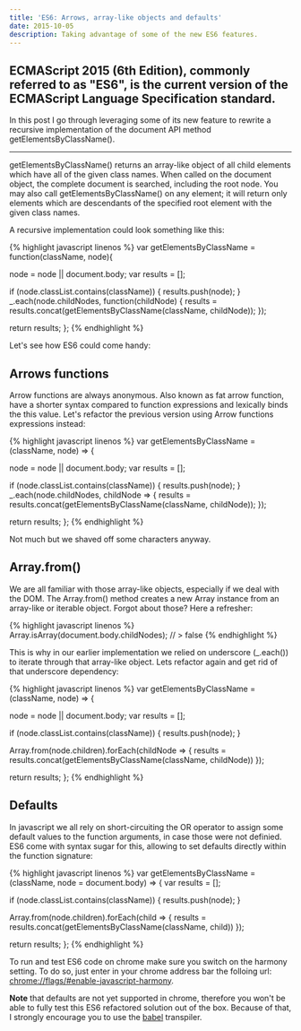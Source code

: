 ```yaml
---
title: 'ES6: Arrows, array-like objects and defaults'
date: 2015-10-05
description: Taking advantage of some of the new ES6 features.
---
```


## ECMAScript 2015 (6th Edition), commonly referred to as "ES6", is the current version of the ECMAScript Language Specification standard.

In this post I go through leveraging some of its new feature to rewrite a recursive implementation of the document API method getElementsByClassName().  

* * *

getElementsByClassName() returns an array-like object of all child elements which have all of the given class names. When called on the document object, the complete document is searched, including the root node. You may also call getElementsByClassName() on any element; it will return only elements which are descendants of the specified root element with the given class names.

A recursive implementation could look something like this:

{% highlight javascript linenos %}
var getElementsByClassName = function(className, node){
  
  node = node || document.body;
  var results = [];

  if (node.classList.contains(className)) {
    results.push(node);
  }
  _.each(node.childNodes, function(childNode) {
    results = results.concat(getElementsByClassName(className, childNode));
  });

  return results;
};
{% endhighlight %}

Let's see how ES6 could come handy:

## Arrows functions

Arrow functions are always anonymous. Also known as fat arrow function, have a shorter syntax compared to function expressions and lexically binds the this value. Let's refactor the previous version using Arrow functions expressions instead:

{% highlight javascript linenos %}
var getElementsByClassName = (className, node) => {
  
  node = node || document.body;
  var results = [];

  if (node.classList.contains(className)) {
    results.push(node);
  }
  _.each(node.childNodes, childNode => {
    results = results.concat(getElementsByClassName(className, childNode));
  });

  return results;
};
{% endhighlight %}

Not much but we shaved off some characters anyway.


## Array.from()

We are all familiar with those array-like objects, especially if we deal with the DOM. The Array.from() method creates a new Array instance from an array-like or iterable object. Forgot about those? Here a refresher:

{% highlight javascript linenos %}
Array.isArray(document.body.childNodes);
// > false
{% endhighlight %}

This is why in our earlier implementation we relied on underscore (_.each()) to iterate through that array-like object. Lets refactor again and get rid of that underscore dependency:


{% highlight javascript linenos %}
var getElementsByClassName = (className, node) => {
  
  node = node || document.body;
  var results = [];

  if (node.classList.contains(className)) {
    results.push(node);
  }
  
  Array.from(node.children).forEach(childNode => {
    results = results.concat(getElementsByClassName(className, childNode))
  });

  return results;
};
{% endhighlight %}

## Defaults

In javascript we all rely on short-circuiting the OR operator to assign some default values to the function arguments, in case those were not definied. ES6 come with syntax sugar for this, allowing to set defaults directly within the function signature:

{% highlight javascript linenos %}
var getElementsByClassName = (className,  node = document.body) => {
  var results = [];

  if (node.classList.contains(className)) {
    results.push(node);
  }
    
  Array.from(node.children).forEach(child => {
    results = results.concat(getElementsByClassName(className, child))
  });
  
  return results;
};
{% endhighlight %}

To run and test ES6 code on chrome make sure you switch on the harmony setting. To do so, just enter in your chrome address bar the folloing url: [chrome://flags/#enable-javascript-harmony](chrome://flags/#enable-javascript-harmony).

**Note** that defaults are not yet supported in chrome, therefore you won't be able to fully test this ES6 refactored solution out of the box. Because of that, I strongly encourage you to use the [babel](http://babeljs.io) transpiler.



